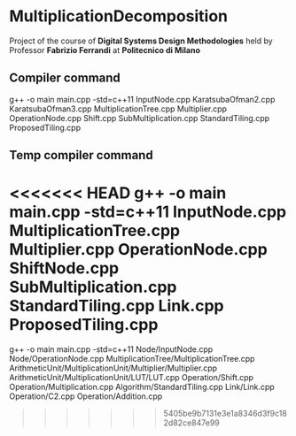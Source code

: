 # MultiplicationDecomposition

Project of the course of __Digital Systems Design Methodologies__ held by Professor __Fabrizio Ferrandi__ at __Politecnico di Milano__

## Compiler command

g++ -o main main.cpp -std=c++11 InputNode.cpp KaratsubaOfman2.cpp KaratsubaOfman3.cpp MultiplicationTree.cpp Multiplier.cpp OperationNode.cpp Shift.cpp SubMultiplication.cpp StandardTiling.cpp ProposedTiling.cpp

## Temp compiler command

<<<<<<< HEAD
g++ -o main main.cpp -std=c++11 InputNode.cpp MultiplicationTree.cpp Multiplier.cpp OperationNode.cpp ShiftNode.cpp SubMultiplication.cpp StandardTiling.cpp Link.cpp ProposedTiling.cpp
=======
g++ -o main main.cpp -std=c++11 Node/InputNode.cpp Node/OperationNode.cpp MultiplicationTree/MultiplicationTree.cpp ArithmeticUnit/MultiplicationUnit/Multiplier/Multiplier.cpp ArithmeticUnit/MultiplicationUnit/LUT/LUT.cpp Operation/Shift.cpp Operation/Multiplication.cpp Algorithm/StandardTiling.cpp Link/Link.cpp Operation/C2.cpp Operation/Addition.cpp

>>>>>>> 5405be9b7131e3e1a8346d3f9c182d82ce847e99
